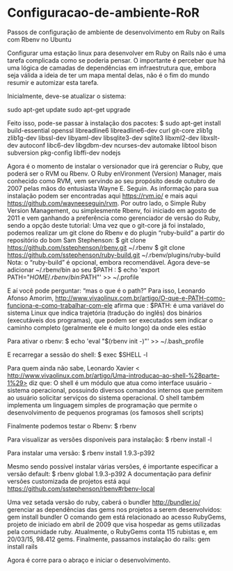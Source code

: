 # Configuracao-de-ambiente-RoR
Passos de configuração de ambiente de desenvolvimento em Ruby on Rails com Rbenv no Ubuntu

Configurar uma estação linux para desenvolver em Ruby on Rails não é uma tarefa complicada como se poderia pensar. O importante é perceber que há uma lógica de camadas de dependências em infraestrutura que, embora seja válida a ideia de ter um mapa mental delas, não é o fim do mundo resumir e automizar esta tarefa.

Inicialmente, deve-se atualizar o sistema:

sudo apt-get update sudo apt-get upgrade

Feito isso, pode-se passar à instalação dos pacotes: $ sudo apt-get install build-essential openssl libreadline6 libreadline6-dev curl git-core zlib1g zlib1g-dev libssl-dev libyaml-dev libsqlite3-dev sqlite3 libxml2-dev libxslt-dev autoconf libc6-dev libgdbm-dev ncurses-dev automake libtool bison subversion pkg-config libffi-dev nodejs

Agora é o momento de instalar o versionador que irá gerenciar o Ruby, que poderá ser o RVM ou Rbenv. O Ruby enVironment (Version) Manager, mais conhecido como RVM, vem servindo ao seu propósito desde outubro de 2007 pelas mãos do entusiasta Wayne E. Seguin. As informação para sua instalação podem ser encontradas aqui https://rvm.io/ e mais aqui https://github.com/wayneeseguin/rvm. Por outro lado, o Simple Ruby Version Management, ou simplesmente Rbenv, foi iniciado em agosto de 2011 e vem ganhando a preferência como gerenciador de versão do Ruby, sendo a opção deste tutorial: Uma vez que o git-core já foi instalado, podemos realizar um git clone do Rbenv e do plugin “ruby-build” a partir do repositório do bom Sam Stephenson: $ git clone https://github.com/sstephenson/rbenv.git ~/.rbenv $ git clone https://github.com/sstephenson/ruby-build.git ~/.rbenv/plugins/ruby-build Nota: o “ruby-build” é opcional, embora recomendável. Agora deve-se adicionar ~/.rbenv/bin ao seu $PATH : $ echo 'export PATH="$HOME/.rbenv/bin:$PATH"' >> ~/.profile

E aí você pode perguntar: “mas o que é o path?” Para isso, Leonardo Afonso Amorim, http://www.vivaolinux.com.br/artigo/O-que-e-PATH-como-funciona-e-como-trabalhar-com-ele afirma que : $PATH: é uma variável do sistema Linux que indica trajetória (tradução do inglês) dos binários (executáveis dos programas), que podem ser executados sem indicar o caminho completo (geralmente ele é muito longo) da onde eles estão

Para ativar o rbenv: $ echo 'eval "$(rbenv init -)"' >> ~/.bash_profile

E recarregar a sessão do shell: $ exec $SHELL -l

Para quem ainda não sabe, Leonardo Xavier < http://www.vivaolinux.com.br/artigo/Uma-introducao-ao-shell-%28parte-1%29> diz que: O shell é um módulo que atua como interface usuário - sistema operacional, possuindo diversos comandos internos que permitem ao usuário solicitar serviços do sistema operacional. O shell também implementa um linguagem simples de programação que permite o desenvolvimento de pequenos programas (os famosos shell scripts)

Finalmente podemos testar o Rbenv: $ rbenv

Para visualizar as versões disponíveis para instalação: $ rbenv install -l

Para instalar uma versão: $ rbenv install 1.9.3-p392

Mesmo sendo possível instalar várias versões, é importante especificar a versão default: $ rbenv global 1.9.3-p392 A documentação para definir versões customizada de projetos está aqui https://github.com/sstephenson/rbenv#rbenv-local

Uma vez setada versão do ruby, caberá o bundler http://bundler.io/ gerenciar as dependências das gems nos projetos a serem desenvolvidos: gem install bundler O comando gem está relacionado ao acesso RubyGems, projeto de iniciado em abril de 2009 que visa hospedar as gems utilizadas pela comunidade ruby. Atualmente, o RubyGems conta 115 rubistas e, em 20/03/15, 98.412 gems. Finalmente, passamos instalação do rails: gem install rails

Agora é corre para o abraço e iniciar o desenvolvimento.
